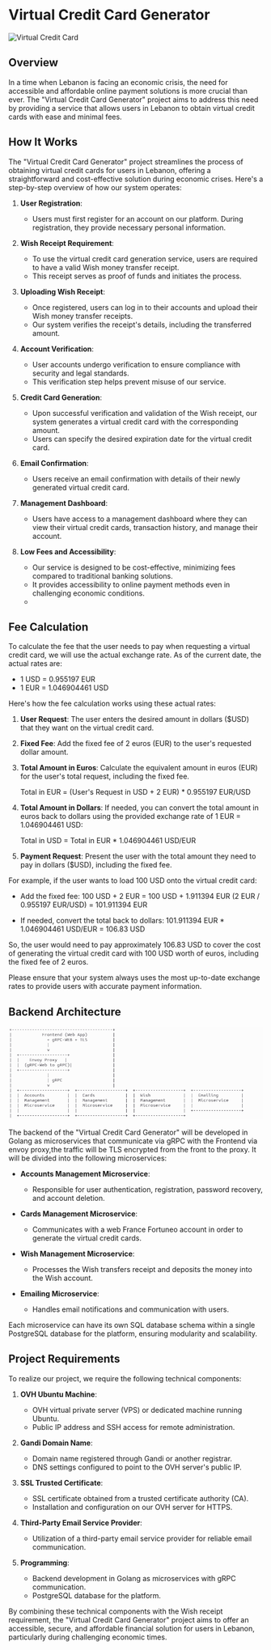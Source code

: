 # Virtual Credit Card Generator
![Virtual Credit Card](https://www.finance-monthly.com/Finance-Monthly/wp-content/uploads/2022/02/What-Is-A-Virtual-Credit-Card-And-How-Do-They-Work.jpg)

## Overview

In a time when Lebanon is facing an economic crisis, the need for accessible and affordable online payment solutions is more crucial than ever. The "Virtual Credit Card Generator" project aims to address this need by providing a service that allows users in Lebanon to obtain virtual credit cards with ease and minimal fees.

## How It Works

The "Virtual Credit Card Generator" project streamlines the process of obtaining virtual credit cards for users in Lebanon, offering a straightforward and cost-effective solution during economic crises. Here's a step-by-step overview of how our system operates:

1. **User Registration**:
   - Users must first register for an account on our platform. During registration, they provide necessary personal information.

2. **Wish Receipt Requirement**:
   - To use the virtual credit card generation service, users are required to have a valid Wish money transfer receipt.
   - This receipt serves as proof of funds and initiates the process.

3. **Uploading Wish Receipt**:
   - Once registered, users can log in to their accounts and upload their Wish money transfer receipts.
   - Our system verifies the receipt's details, including the transferred amount.

4. **Account Verification**:
   - User accounts undergo verification to ensure compliance with security and legal standards.
   - This verification step helps prevent misuse of our service.

5. **Credit Card Generation**:
   - Upon successful verification and validation of the Wish receipt, our system generates a virtual credit card with the corresponding amount.
   - Users can specify the desired expiration date for the virtual credit card.

6. **Email Confirmation**:
   - Users receive an email confirmation with details of their newly generated virtual credit card.

7. **Management Dashboard**:
   - Users have access to a management dashboard where they can view their virtual credit cards, transaction history, and manage their account.

8. **Low Fees and Accessibility**:
   - Our service is designed to be cost-effective, minimizing fees compared to traditional banking solutions.
   - It provides accessibility to online payment methods even in challenging economic conditions.
   - 
## Fee Calculation

To calculate the fee that the user needs to pay when requesting a virtual credit card, we will use the actual exchange rate. As of the current date, the actual rates are:

- 1 USD = 0.955197 EUR
- 1 EUR = 1.046904461 USD

Here's how the fee calculation works using these actual rates:

1. **User Request**: The user enters the desired amount in dollars ($USD) that they want on the virtual credit card.

2. **Fixed Fee**: Add the fixed fee of 2 euros (EUR) to the user's requested dollar amount.

3. **Total Amount in Euros**: Calculate the equivalent amount in euros (EUR) for the user's total request, including the fixed fee.

    Total in EUR = (User's Request in USD + 2 EUR) * 0.955197 EUR/USD

4. **Total Amount in Dollars**: If needed, you can convert the total amount in euros back to dollars using the provided exchange rate of 1 EUR = 1.046904461 USD:

    Total in USD = Total in EUR * 1.046904461 USD/EUR

5. **Payment Request**: Present the user with the total amount they need to pay in dollars ($USD), including the fixed fee.

For example, if the user wants to load 100 USD onto the virtual credit card:

- Add the fixed fee: 100 USD + 2 EUR = 100 USD + 1.911394 EUR (2 EUR / 0.955197 EUR/USD) = 101.911394 EUR

- If needed, convert the total back to dollars: 101.911394 EUR * 1.046904461 USD/EUR = 106.83 USD

So, the user would need to pay approximately 106.83 USD to cover the cost of generating the virtual credit card with 100 USD worth of euros, including the fixed fee of 2 euros.

Please ensure that your system always uses the most up-to-date exchange rates to provide users with accurate payment information.


## Backend Architecture
![Architecture](diagram.png)



The backend of the "Virtual Credit Card Generator" will be developed in Golang as microservices that communicate via gRPC with the Frontend via envoy proxy,the traffic will be TLS encrypted from the front to the proxy. It will be divided into the following microservices:

- **Accounts Management Microservice**:
  - Responsible for user authentication, registration, password recovery, and account deletion.

- **Cards Management Microservice**:
  - Communicates with a web France Fortuneo account in order to generate the virtual credit cards.

- **Wish Management Microservice**:
  - Processes the Wish transfers receipt and deposits the money into the Wish account.

- **Emailing Microservice**:
  - Handles email notifications and communication with users.

Each microservice can have its own SQL database schema within a single PostgreSQL database for the platform, ensuring modularity and scalability.

## Project Requirements

To realize our project, we require the following technical components:

1. **OVH Ubuntu Machine**:
   - OVH virtual private server (VPS) or dedicated machine running Ubuntu.
   - Public IP address and SSH access for remote administration.

2. **Gandi Domain Name**:
   - Domain name registered through Gandi or another registrar.
   - DNS settings configured to point to the OVH server's public IP.

3. **SSL Trusted Certificate**:
   - SSL certificate obtained from a trusted certificate authority (CA).
   - Installation and configuration on our OVH server for HTTPS.

4. **Third-Party Email Service Provider**:
   - Utilization of a third-party email service provider for reliable email communication.

5. **Programming**:
   - Backend development in Golang as microservices with gRPC communication.
   - PostgreSQL database for the platform.

By combining these technical components with the Wish receipt requirement, the "Virtual Credit Card Generator" project aims to offer an accessible, secure, and affordable financial solution for users in Lebanon, particularly during challenging economic times.





